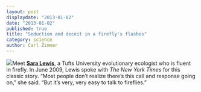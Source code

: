 ```yaml
---
layout: post
displaydate: "2013-01-02"
date: "2013-01-02"
published: true
title: "Seduction and deceit in a firefly's flashes"
category: science
author: Carl Zimmer
---
```


![](http://sethmnookin.com/wp-content/uploads/2013/08/Luciola_lusitanica.jpg)Meet <a href="http://ase.tufts.edu/biology/faculty/lewis/" target="_blank"><b>Sara Lewis</b></a>, a Tufts University evolutionary ecologist who is fluent in firefly. In June 2009, Lewis spoke with <i>The New York Times</i> for this classic story. “Most people don’t realize there’s this call and response going on,” she said. “But it’s very, very easy to talk to fireflies.”